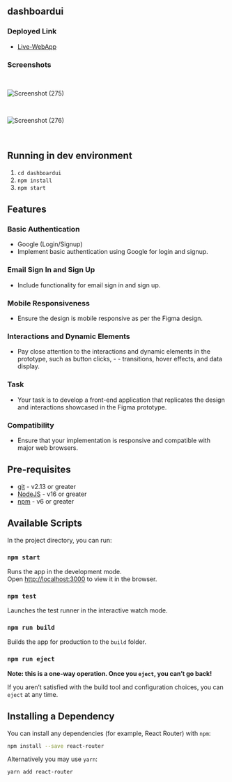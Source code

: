 ## dashboardui

### Deployed Link

- [Live-WebApp](https://base-task.netlify.app/)

### Screenshots
<br/>

![Screenshot (275)](https://github.com/Bandinikhil/base-task/assets/105233916/ccc9c681-415e-483e-a995-212b649dbaac)

<br/>

![Screenshot (276)](https://github.com/Bandinikhil/base-task/assets/105233916/892d8ed9-bbee-44c5-9837-d8970ecebcd6)

<br/>

## Running in dev environment

1.  `cd dashboardui`
2.  `npm install`
3.  `npm start`

## Features 

### Basic Authentication
- Google (Login/Signup)
- Implement basic authentication using Google for login and signup.

### Email Sign In and Sign Up
- Include functionality for email sign in and sign up.

### Mobile Responsiveness
- Ensure the design is mobile responsive as per the Figma design.

### Interactions and Dynamic Elements
- Pay close attention to the interactions and dynamic elements in the prototype, such as button clicks, - - transitions, hover effects, and data display.

### Task
- Your task is to develop a front-end application that replicates the design and interactions showcased in the Figma prototype.

### Compatibility
- Ensure that your implementation is responsive and compatible with major web browsers.





## Pre-requisites

- [git](https://git-scm.com/) - v2.13 or greater
- [NodeJS](https://nodejs.org/en/) - v16 or greater
- [npm](https://www.npmjs.com/) - v6 or greater







## Available Scripts

In the project directory, you can run:

### `npm start`

Runs the app in the development mode.<br>
Open [http://localhost:3000](http://localhost:3000) to view it in the browser.

### `npm test`

Launches the test runner in the interactive watch mode.<br>

### `npm run build`

Builds the app for production to the `build` folder.<br>

### `npm run eject`

**Note: this is a one-way operation. Once you `eject`, you can’t go back!**

If you aren’t satisfied with the build tool and configuration choices, you can `eject` at any time.

## Installing a Dependency

You can install any dependencies (for example, React Router) with `npm`:

```sh
npm install --save react-router
```

Alternatively you may use `yarn`:

```sh
yarn add react-router
```
